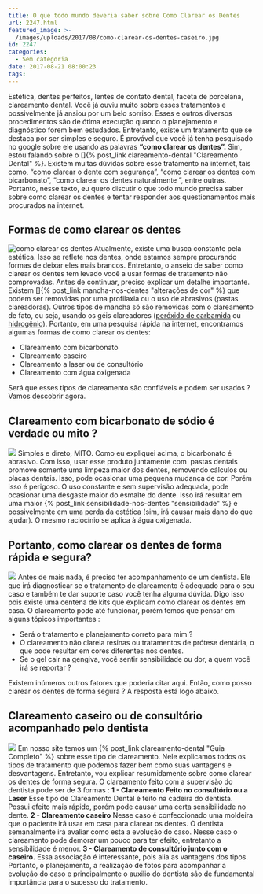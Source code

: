```yaml
---
title: O que todo mundo deveria saber sobre Como Clarear os Dentes
url: 2247.html
featured_image: >-
  /images/uploads/2017/08/como-clarear-os-dentes-caseiro.jpg
id: 2247
categories:
  - Sem categoria
date: 2017-08-21 08:00:23
tags:
---
```


Estética, dentes perfeitos, lentes de contato dental, faceta de porcelana, clareamento dental. Você já ouviu muito sobre esses tratamentos e possivelmente já ansiou por um belo sorriso. Esses e outros diversos procedimentos são de ótima execução quando o planejamento e diagnóstico forem bem estudados. Entretanto, existe um tratamento que se destaca por ser simples e seguro. É provável que você já tenha pesquisado no google sobre ele usando as palavras **“como clarear os dentes”.** Sim, estou falando sobre o []{% post_link clareamento-dental "Clareamento Dental" %}. Existem muitas dúvidas sobre esse tratamento na internet, tais como, “como clarear o dente com segurança”, “como clarear os dentes com bicarbonato”, “como clarear os dentes naturalmente ”, entre outras. Portanto, nesse texto, eu quero discutir o que todo mundo precisa saber sobre como clarear os dentes e tentar responder aos questionamentos mais procurados na internet.

**Formas de como clarear os dentes**
------------------------------------

![como clarear os dentes](/images/uploads/2017/08/como-clarear-os-dentes.jpg) Atualmente, existe uma busca constante pela estética. Isso se reflete nos dentes, onde estamos sempre procurando formas de deixar eles mais brancos. Entretanto, o anseio de saber como clarear os dentes tem levado você a usar formas de tratamento não comprovadas. Antes de continuar, preciso explicar um detalhe importante. Existem []{% post_link mancha-nos-dentes "alterações de cor" %} que podem ser removidas por uma profilaxia ou o uso de abrasivos (pastas clareadoras). Outros tipos de mancha só são removidas com o clareamento de fato, ou seja, usando os géis clareadores ([peróxido de carbamida](https://pt.wikipedia.org/wiki/Peróxido_de_carbamida) ou [hidrogênio](https://pt.wikipedia.org/wiki/Peróxido_de_hidrogênio)). Portanto, em uma pesquisa rápida na internet, encontramos algumas formas de como clarear os dentes:

*   Clareamento com bicarbonato
*   Clareamento caseiro
*   Clareamento a laser ou de consultório
*   Clareamento com água oxigenada

Será que esses tipos de clareamento são confiáveis e podem ser usados ? Vamos descobrir agora.

**Clareamento com bicarbonato de sódio é verdade ou mito ?**
------------------------------------------------------------

![](/images/uploads/2017/08/como-clarear-os-dentes-bicarbonato.jpg) Simples e direto, MITO. Como eu expliquei acima, o bicarbonato é abrasivo. Com isso, usar esse produto juntamente com  pastas dentais promove somente uma limpeza maior dos dentes, removendo cálculos ou placas dentais. Isso, pode ocasionar uma pequena mudança de cor. Porém isso é perigoso. O uso constante e sem supervisão adequada, pode ocasionar uma desgaste maior do esmalte do dente. Isso irá resultar em uma maior {% post_link sensibilidade-nos-dentes "sensibilidade" %} e possivelmente em uma perda da estética (sim, irá causar mais dano do que ajudar). O mesmo raciocínio se aplica à água oxigenada.

**Portanto, como clarear os dentes de forma rápida e segura?**
--------------------------------------------------------------

![](/images/uploads/2017/08/como-clarear-os-dentes-rápido.jpg) Antes de mais nada, é preciso ter acompanhamento de um dentista. Ele que irá diagnosticar se o tratamento de clareamento é adequado para o seu caso e também te dar suporte caso você tenha alguma dúvida. Digo isso pois existe uma centena de kits que explicam como clarear os dentes em casa. O clareamento pode até funcionar, porém temos que pensar em alguns tópicos importantes :

*   Será o tratamento e planejamento correto para mim ?
*   O clareamento não clareia resinas ou tratamentos de prótese dentária, o que pode resultar em cores diferentes nos dentes.
*   Se o gel cair na gengiva, você sentir sensibilidade ou dor, a quem você irá se reportar ?

Existem inúmeros outros fatores que poderia citar aqui. Então, como posso clarear os dentes de forma segura ? A resposta está logo abaixo.

**Clareamento caseiro ou de consultório acompanhado pelo dentista**
-------------------------------------------------------------------

![](/images/uploads/2017/08/como-clarear-os-dentes-com-segurançå.jpg) Em nosso site temos um {% post_link clareamento-dental "Guia Completo" %} sobre esse tipo de clareamento. Nele explicamos todos os tipos de tratamento que podemos fazer bem como suas vantagens e desvantagens. Entretanto, vou explicar resumidamente sobre como clarear os dentes de forma segura. O clareamento feito com a supervisão do dentista pode ser de 3 formas : **1 - Clareamento Feito no consultório ou a Laser** Esse tipo de Clareamento Dental é feito na cadeira do dentista. Possui efeito mais rápido, porém pode causar uma certa sensibilidade no dente. **2 - Clareamento caseiro** Nesse caso é confeccionado uma moldeira que o paciente irá usar em casa para clarear os dentes. O dentista semanalmente irá avaliar como esta a evolução do caso. Nesse caso o clareamento pode demorar um pouco para ter efeito, entretanto a sensibilidade é menor. **3 - Clareamento de consultório junto com o caseiro.** Essa associação é interessante, pois alia as vantagens dos tipos. Portanto, o planejamento, a realização de fotos para acompanhar a evolução do caso e principalmente o auxilio do dentista são de fundamental importância para o sucesso do tratamento.